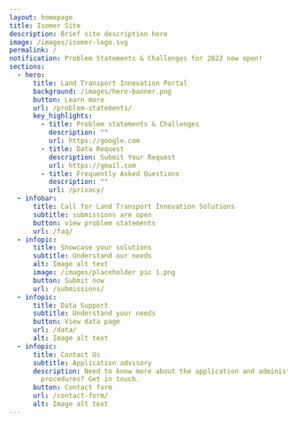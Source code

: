 ```yaml
---
layout: homepage
title: Isomer Site
description: Brief site description here
image: /images/isomer-logo.svg
permalink: /
notification: Problem Statements & Challenges for 2022 now open!
sections:
  - hero:
      title: Land Transport Innovation Portal
      background: /images/hero-banner.png
      button: Learn more
      url: /problem-statements/
      key_highlights:
        - title: Problem statements & Challenges
          description: ""
          url: https://google.com
        - title: Data Request
          description: Submit Your Request
          url: https://gmail.com
        - title: Frequently Asked Questions
          description: ""
          url: /privacy/
  - infobar:
      title: Call for Land Transport Innovation Solutions
      subtitle: submissions are open
      button: view problem statements
      url: /faq/
  - infopic:
      title: Showcase your solutions
      subtitle: Understand our needs
      alt: Image alt text
      image: /images/placeholder pic 1.png
      button: Submit now
      url: /submissions/
  - infopic:
      title: Data Support
      subtitle: Understand your needs
      button: View data page
      url: /data/
      alt: Image alt text
  - infopic:
      title: Contact Us
      subtitle: Application advisory
      description: Need to know more about the application and administrative
        procedures? Get in touch.
      button: Contact form
      url: /contact-form/
      alt: Image alt text
---
```

